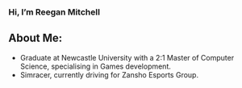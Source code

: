 ### Hi, I’m Reegan Mitchell

## About Me:

- Graduate at Newcastle University with a 2:1 Master of Computer Science, specialising in Games development.
- Simracer, currently driving for Zansho Esports Group.

<!---
ReeganMitchell/ReeganMitchell is a ✨ special ✨ repository because its `README.md` (this file) appears on your GitHub profile.
You can click the Preview link to take a look at your changes.
--->

